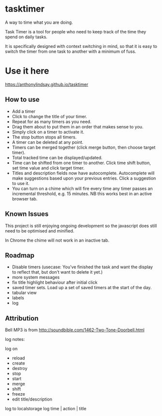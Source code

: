 tasktimer
=========

A way to time what you are doing.

Task Timer is a tool for people who need to keep track of the time they spend on daily tasks.

It is specifically designed with context switching in mind, so that it is easy to switch the timer from one task to another with a minimum of fuss.

Use it here
===========

https://anthonylindsay.github.io/tasktimer

How to use
-------------

- Add a timer
- Click to change the title of your timer.
- Repeat for as many timers as you need.
- Drag them about to put them in an order that makes sense to you.
- Simply click on a timer to activate it.
- The stop button stops all timers.
- A timer can be deleted at any point.
- Timers can be merged together (click merge button, then choose target timer).
- Total tracked time can be displayed/updated.
- Time can be shifted from one timer to another. Click time shift button, set time value and click target timer.
- Titles and description fields now have autocomplete. Autocomplete will make suggestions based upon your previous entries. Click a suggestion to use it.
- You can turn on a chime which will fire every time any timer passes an incremental threshold, e.g. 15 minutes. NB this works best in an active browser tab.

Known Issues
--------------

This project is still enjoying ongoing development so the javascript does still need to be optimised and minified.

In Chrome the chime will not work in an inactive tab.

Roadmap
---------

- Disable timers (usecase: You've finished the task and want the display to reflect that, but don't want to delete it yet.)
- more system messages
- fix title highlight behaviour after initial click
- saved timer sets. Load up a set of saved timers at the start of the day.
- tabular view
- labels
- log


Attribution
-----------

Bell MP3 is from http://soundbible.com/1462-Two-Tone-Doorbell.html


log notes:

log on
 - reload
 - create
 - destroy
 - stop
 - start
 - merge
 - shift
 - freeze
 - edit title/description

 log to localstorage
 log time | action | title
